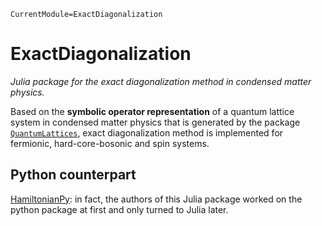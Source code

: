 ```@meta
CurrentModule=ExactDiagonalization
```

# ExactDiagonalization

*Julia package for the exact diagonalization method in condensed matter physics.*

Based on the **symbolic operator representation** of a quantum lattice system in condensed matter physics that is generated by the package [`QuantumLattices`](https://github.com/Quantum-Many-Body/QuantumLattices.jl), exact diagonalization method is implemented for fermionic, hard-core-bosonic and spin systems.

## Python counterpart
[HamiltonianPy](https://github.com/waltergu/HamiltonianPy): in fact, the authors of this Julia package worked on the python package at first and only turned to Julia later.
